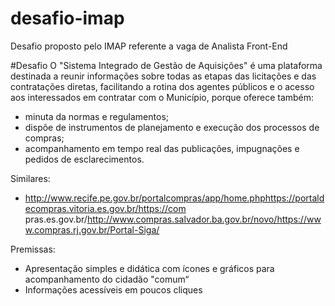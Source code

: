 # desafio-imap
Desafio proposto pelo IMAP referente a vaga de Analista Front-End

#Desafio
O "Sistema Integrado de Gestão de Aquisições" é uma plataforma destinada a reunir informações sobre todas as
etapas das licitações e das contratações diretas, facilitando a rotina dos agentes públicos e o acesso aos
interessados em contratar com o Município, porque oferece também:

- minuta da normas e regulamentos;
- dispõe de instrumentos de planejamento e execução dos processos de compras;
- acompanhamento em tempo real das publicações, impugnações e pedidos de esclarecimentos.

Similares:
- http://www.recife.pe.gov.br/portalcompras/app/home.phphttps://portaldecompras.vitoria.es.gov.br/https://com
pras.es.gov.br/http://www.compras.salvador.ba.gov.br/novo/https://www.compras.rj.gov.br/Portal-Siga/

Premissas:
- Apresentação simples e didática com ícones e gráficos para acompanhamento do cidadão "comum“
- Informações acessíveis em poucos cliques

